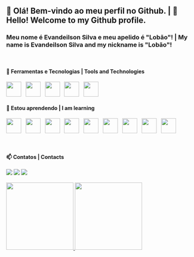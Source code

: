 ## 👋 Olá! Bem-vindo ao meu perfil no Github. | 👋 Hello! Welcome to my Github profile.
### Meu nome é Evandeilson Silva e meu apelido é "Lobão"! | My name is Evandeilson Silva and my nickname is "Lobão"!

<br>

#### 🔭 Ferramentas e Tecnologias | Tools and Technologies

<img loading="lazy" src="https://cdn.jsdelivr.net/gh/devicons/devicon@latest/icons/linux/linux-original.svg" width="40" height="40"/> &nbsp; <img loading="lazy" src="https://cdn.jsdelivr.net/gh/devicons/devicon@latest/icons/windows11/windows11-original.svg" width="40" height="40"/> &nbsp; <img loading="lazy" src="https://cdn.jsdelivr.net/gh/devicons/devicon/icons/git/git-original.svg" width="40" height="40"/> &nbsp; <img loading="lazy" src="https://cdn.jsdelivr.net/gh/devicons/devicon@latest/icons/html5/html5-original.svg" width="40" height="40"/> &nbsp; <img loading="lazy" src="https://cdn.jsdelivr.net/gh/devicons/devicon@latest/icons/css3/css3-original.svg" width="40" height="40"/>

#### 🌱 Estou aprendendo | I am learning

<img loading="lazy" src="https://cdn.jsdelivr.net/gh/devicons/devicon@latest/icons/linux/linux-original.svg" width="40" height="40"/> &nbsp; <img loading="lazy" src="https://cdn.jsdelivr.net/gh/devicons/devicon@latest/icons/windows11/windows11-original.svg" width="40" height="40"/> &nbsp; <img loading="lazy" src="https://cdn.jsdelivr.net/gh/devicons/devicon@latest/icons/html5/html5-original.svg" width="40" height="40"/> &nbsp; <img loading="lazy" src="https://cdn.jsdelivr.net/gh/devicons/devicon@latest/icons/css3/css3-original.svg" width="40" height="40"/> &nbsp; <img loading="lazy" src="https://cdn.jsdelivr.net/gh/devicons/devicon/icons/java/java-original.svg" width="40" height="40"/> &nbsp; <img loading="lazy" src="https://cdn.jsdelivr.net/gh/devicons/devicon@latest/icons/spring/spring-original.svg" width="40" height="40"/> &nbsp; <img loading="lazy" src="https://cdn.jsdelivr.net/gh/devicons/devicon@latest/icons/javascript/javascript-original.svg" width="40" height="40"/> &nbsp; <img loading="lazy" src="https://cdn.jsdelivr.net/gh/devicons/devicon@latest/icons/nodejs/nodejs-original-wordmark.svg" width="40" height="40"/> &nbsp; <img loading="lazy" src="https://cdn.jsdelivr.net/gh/devicons/devicon@latest/icons/androidstudio/androidstudio-original.svg" width="40" height="40"/>

<br>

#### 📫 Contatos | Contacts

<div>
  <a href="https://instagram.com/lobaosilvaav" target="_blank"><img loading="lazy" src="https://img.shields.io/badge/-Instagram-%23E4405F?style=for-the-badge&logo=instagram&logoColor=white" target="_blank"></a>
  <a href = "mailto:esilva.code@outlook.com"><img loading="lazy" src="https://img.shields.io/badge/Outlook-0078D4?style=for-the-badge&logo=microsoftoutlook&logoColor=white" target="_blank"></a>
  <a href="https://www.linkedin.com/in/evandeilson-silva-64b20028a/" target="_blank"><img loading="lazy" src="https://img.shields.io/badge/-LinkedIn-%230077B5?style=for-the-badge&logo=linkedin&logoColor=white" target="_blank"></a>   
</div>

<br>

<div>
  <a href="https://github.com/lobaosilva">
  <img loading="lazy" height="180em" src="https://github-readme-stats.vercel.app/api/top-langs/?username=lobaosilva&layout=compact&langs_count=7&theme=dracula"/>
  <img loading="lazy" height="180em" src="https://github-readme-stats.vercel.app/api?username=lobaosilva&show_icons=true&theme=dracula&include_all_commits=true&count_private=true"/>
</div>
